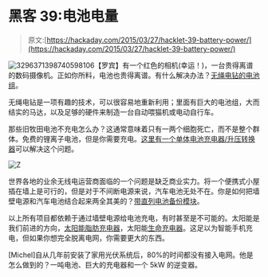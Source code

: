 # 黑客 39:电池电量

> 原文:[https://hackaday.com/2015/03/27/hacklet-39-battery-power/](https://hackaday.com/2015/03/27/hacklet-39-battery-power/)

![3296371398740598106](../Images/2d669097312f2a5342dd4f430019a905.png)【罗宾】有一个红色的相机(幸运！)，一台贵得离谱的数码摄像机。正如你所料，电池也贵得离谱。有什么解决办法？[无绳电钻的电池组](http://hackaday.io/project/961-movi-makita-battery-power-pack)。

无绳电钻是一项有趣的技术，可以很容易地重新利用；里面有巨大的电池组，大而结实的马达，以及足够的硬件来制造一台自动喂猫机或电动自行车。

那些旧牧田电池不充电怎么办？这通常意味着只有一两个细胞死亡，而不是整个群体。免费的锂离子电池，但是你需要充电。[这里有一个单体电池充电器/升压转换器](http://hackaday.io/project/4415-recycled-single-cell-charger)可以解决这个问题。

![Z](../Images/81c3cf0443f21c5a48a37b499e908bd4.png)

世界各地的业余无线电运营商面临的一个问题是缺乏商业实力。将一个便携式小屋插在墙上是可行的，但是对于不间断电源来说，汽车电池无处不在。你是如何把墙壁电源和汽车电池结合起来两全其美的？[带直列电池备份模块](http://hackaday.io/project/4945-in-line-battery-back-up-module-for-ham-radio)。

以上所有项目都依赖于通过墙壁电源给电池充电，有时甚至是不可能的。太阳能是我们前进的方向，[太阳能脂肪充电器](http://hackaday.io/project/649-solar-charging-lipo-project)，太阳能[生命充电器](http://hackaday.io/project/1936-1charger)。这足以为智能手机充电，但如果你想完全脱离电网，你需要更大的东西。

[Michel]自从几年前安装了家用光伏系统后，80%的时间都没有接入电网。他是怎么做到的？一吨电池、巨大的充电器和一个 5kW 的逆变器。